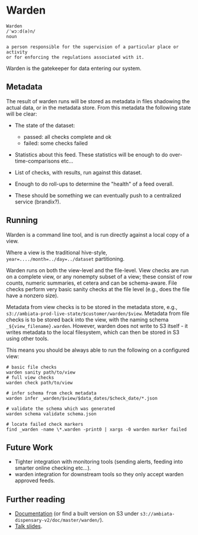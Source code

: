 Warden
======

```
Warden
/ˈwɔːd(ə)n/
noun

a person responsible for the supervision of a particular place or activity
or for enforcing the regulations associated with it.
```

Warden is the gatekeeper for data entering our system.


Metadata
--------

The result of warden runs will be stored as metadata in files
shadowing the actual data, or in the metadata store. From this
metadata the following state will be clear:

 - The state of the dataset:
    - passed: all checks complete and ok
    - failed: some checks failed

 - Statistics about this feed. These statistics will be
   enough to do over-time-comparisons etc...

 - List of checks, with results, run against this dataset.

 - Enough to do roll-ups to determine the "health" of a
   feed overall.

 - These should be something we can eventually push to a
   centralized service (brandix?).


Running
-------

Warden is a command line tool, and is run directly against a
local copy of a view.

Where a view is the traditional hive-style,
`year=..../month=../day=../dataset` partitioning.

Warden runs on both the view-level and the file-level. View checks are
run on a complete view, or any nonempty subset of a view; these
consist of row counts, numeric summaries, et cetera and can be
schema-aware. File checks perform very basic sanity checks at the file
level (e.g., does the file have a nonzero size).

Metadata from view checks is to be stored in the metadata store, e.g.,
`s3://ambiata-prod-live-state/$customer/warden/$view`. Metadata from
file checks is to be stored back into the view, with the naming schema
`_${view_filename}.warden`. However, warden does not write to S3
itself - it writes metadata to the local filesystem, which can then be
stored in S3 using other tools.

This means you should be always able to run the following on a
configured view:

```
# basic file checks
warden sanity path/to/view
# full view checks
warden check path/to/view

# infer schema from check metadata
warden infer _warden/$view/$data_dates/$check_date/*.json

# validate the schema which was generated
warden schema validate schema.json

# locate failed check markers
find _warden -name \*.warden -print0 | xargs -0 warden marker failed
```

Future Work
-----------

 - Tighter integration with monitoring tools (sending alerts, feeding
   into smarter online checking etc...). 
 - warden integration for downstream tools so they only accept warden
   approved feeds.

Further reading
---------------

 - [Documentation](https://github.com/ambiata/warden/tree/master/doc)
   (or find a built version on S3 under
   `s3://ambiata-dispensary-v2/doc/master/warden/`).
 - [Talk slides](https://github.com/ambiata/talks/blob/master/warden-2016-05-20/slides.pdf).